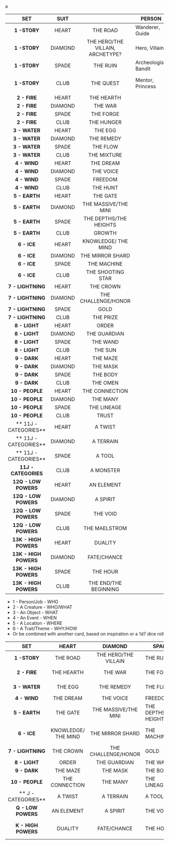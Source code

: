 a

|        **SET**        |  SUIT   |                                      | PERSON               | CREATURE      | OBJECT                    | EVENT                | LOCATION | TRAIT         |     |
| :-------------------: | :-----: | :----------------------------------: | -------------------- | ------------- | ------------------------- | -------------------- | -------- | ------------- | --- |
|     **1 -STORY**      |  HEART  |               THE ROAD               | Wanderer, Guide      | Horse         | Boots                     | Ambush               | Roads    | Endurance     |     |
|     **1 -STORY**      | DIAMOND | THE HERO/THE VILLAIN, <br>ARCHETYPE? | Hero, Villain        | Dog, Snake    | Sword                     | Duel                 | Kingdom  | Loyalty       |     |
|     **1 -STORY**      |  SPADE  |               THE RUIN               | Archeologist, Bandit | Snake, Spider | Relic                     | Delve                | Ruins    | Mystery       |     |
|     **1 -STORY**      |  CLUB   |              THE QUEST               | Mentor, Princess     | Dragon        | Sword, Linchpin, McGuffin | The call, the climax | Arena    | Determination |     |
|     **2 - FIRE**      |  HEART  |              THE HEARTH              |                      |               |                           |                      |          |               |     |
|     **2 - FIRE**      | DIAMOND |               THE WAR                |                      |               |                           |                      |          |               |     |
|     **2 - FIRE**      |  SPADE  |              THE FORGE               |                      |               |                           |                      |          |               |     |
|     **2 - FIRE**      |  CLUB   |              THE HUNGER              |                      |               |                           |                      |          |               |     |
|     **3 - WATER**     |  HEART  |               THE EGG                |                      |               |                           |                      |          |               |     |
|     **3 - WATER**     | DIAMOND |              THE REMEDY              |                      |               |                           |                      |          |               |     |
|     **3 - WATER**     |  SPADE  |               THE FLOW               |                      |               |                           |                      |          |               |     |
|     **3 - WATER**     |  CLUB   |             THE MIXTURE              |                      |               |                           |                      |          |               |     |
|     **4 - WIND**      |  HEART  |              THE DREAM               |                      |               |                           |                      |          |               |     |
|     **4 - WIND**      | DIAMOND |              THE VOICE               |                      |               |                           |                      |          |               |     |
|     **4 - WIND**      |  SPADE  |               FREEDOM                |                      |               |                           |                      |          |               |     |
|     **4 - WIND**      |  CLUB   |               THE HUNT               |                      |               |                           |                      |          |               |     |
|     **5 - EARTH**     |  HEART  |               THE GATE               |                      |               |                           |                      |          |               |     |
|     **5 - EARTH**     | DIAMOND |         THE MASSIVE/THE MINI         |                      |               |                           |                      |          |               |     |
|     **5 - EARTH**     |  SPADE  |        THE DEPTHS/THE HEIGHTS        |                      |               |                           |                      |          |               |     |
|     **5 - EARTH**     |  CLUB   |                GROWTH                |                      |               |                           |                      |          |               |     |
|      **6 - ICE**      |  HEART  |         KNOWLEDGE/ THE MIND          |                      |               |                           |                      |          |               |     |
|      **6 - ICE**      | DIAMOND |           THE MIRROR SHARD           |                      |               |                           |                      |          |               |     |
|      **6 - ICE**      |  SPADE  |             THE MACHINE              |                      |               |                           |                      |          |               |     |
|      **6 - ICE**      |  CLUB   |          THE SHOOTING STAR           |                      |               |                           |                      |          |               |     |
|   **7 - LIGHTNING**   |  HEART  |              THE CROWN               |                      |               |                           |                      |          |               |     |
|   **7 - LIGHTNING**   | DIAMOND |         THE CHALLENGE/HONOR          |                      |               |                           |                      |          |               |     |
|   **7 - LIGHTNING**   |  SPADE  |                 GOLD                 |                      |               |                           |                      |          |               |     |
|   **7 - LIGHTNING**   |  CLUB   |              THE PRIZE               |                      |               |                           |                      |          |               |     |
|     **8 - LIGHT**     |  HEART  |                ORDER                 |                      |               |                           |                      |          |               |     |
|     **8 - LIGHT**     | DIAMOND |             THE GUARDIAN             |                      |               |                           |                      |          |               |     |
|     **8 - LIGHT**     |  SPADE  |               THE WAND               |                      |               |                           |                      |          |               |     |
|     **8 - LIGHT**     |  CLUB   |               THE SUN                |                      |               |                           |                      |          |               |     |
|     **9 - DARK**      |  HEART  |               THE MAZE               |                      |               |                           |                      |          |               |     |
|     **9 - DARK**      | DIAMOND |               THE MASK               |                      |               |                           |                      |          |               |     |
|     **9 - DARK**      |  SPADE  |               THE BODY               |                      |               |                           |                      |          |               |     |
|     **9 - DARK**      |  CLUB   |               THE OMEN               |                      |               |                           |                      |          |               |     |
|    **10 - PEOPLE**    |  HEART  |            THE CONNECTION            |                      |               |                           |                      |          |               |     |
|    **10 - PEOPLE**    | DIAMOND |               THE MANY               |                      |               |                           |                      |          |               |     |
|    **10 - PEOPLE**    |  SPADE  |             THE LINEAGE              |                      |               | Heirloom                  |                      |          |               |     |
|    **10 - PEOPLE**    |  CLUB   |                TRUST                 |                      |               |                           |                      |          |               |     |
| ** 11J -CATEGORIES**  |  HEART  |               A TWIST                |                      |               |                           |                      |          |               |     |
| ** 11J -CATEGORIES**  | DIAMOND |              A TERRAIN               |                      |               |                           |                      |          |               |     |
| ** 11J -CATEGORIES**  |  SPADE  |                A TOOL                |                      |               |                           |                      |          |               |     |
|  **11J -CATEGORIES**  |  CLUB   |              A MONSTER               |                      |               |                           |                      |          |               |     |
| **12Q - LOW POWERS**  |  HEART  |              AN ELEMENT              |                      |               |                           |                      |          |               |     |
| **12Q - LOW POWERS**  | DIAMOND |               A SPIRIT               |                      |               |                           |                      |          |               |     |
| **12Q - LOW POWERS**  |  SPADE  |               THE VOID               |                      |               |                           |                      |          |               |     |
| **12Q - LOW POWERS**  |  CLUB   |            THE MAELSTROM             |                      |               |                           |                      |          |               |     |
| **13K - HIGH POWERS** |  HEART  |               DUALITY                |                      |               |                           |                      |          |               |     |
| **13K - HIGH POWERS** | DIAMOND |             FATE/CHANCE              |                      |               |                           |                      |          |               |     |
| **13K - HIGH POWERS** |  SPADE  |               THE HOUR               |                      |               |                           |                      |          |               |     |
| **13K - HIGH POWERS** |  CLUB   |        THE END/THE BEGINNING         |                      |               |                           |                      |          |               |     |



- 1 - Person/Job - WHO
- 2 - A Creature - WHO/WHAT
- 3 - An Object - WHAT
- 4 - An Event - WHEN
- 5 - A Location - WHERE
- 6 - A Trait/Theme - WHY/HOW
- Or be combined with another card, based on inspiration or a 1d7 dice roll


|       **SET**       |        HEART        |       DIAMOND        | SPADE                  | CLUB                  |
| :-----------------: | :-----------------: | :------------------: | ---------------------- | --------------------- |
|    **1 -STORY**     |      THE ROAD       | THE HERO/THE VILLAIN | THE RUIN               | THE QUEST             |
|    **2 - FIRE**     |     THE HEARTH      |       THE WAR        | THE FORGE              | THE HUNGER            |
|    **3 - WATER**    |       THE EGG       |      THE REMEDY      | THE FLOW               | THE MIXTURE           |
|    **4 - WIND**     |      THE DREAM      |      THE VOICE       | FREEDOM                | THE HUNT              |
|    **5 - EARTH**    |      THE GATE       | THE MASSIVE/THE MINI | THE DEPTHS/THE HEIGHTS | GROWTH                |
|     **6 - ICE**     | KNOWLEDGE/ THE MIND |   THE MIRROR SHARD   | THE MACHINE            | THE SHOOTING STAR     |
|  **7 - LIGHTNING**  |      THE CROWN      | THE CHALLENGE/HONOR  | GOLD                   | THE PRIZE             |
|    **8 - LIGHT**    |        ORDER        |     THE GUARDIAN     | THE WAND               | THE SUN               |
|    **9 - DARK**     |      THE MAZE       |       THE MASK       | THE BODY               | THE OMEN              |
|   **10 - PEOPLE**   |   THE CONNECTION    |       THE MANY       | THE LINEAGE            | TRUST                 |
| ** J -CATEGORIES**  |       A TWIST       |      A TERRAIN       | A TOOL                 | A MONSTER             |
| **Q - LOW POWERS**  |     AN ELEMENT      |       A SPIRIT       | THE VOID               | THE MAELSTROM         |
| **K - HIGH POWERS** |       DUALITY       |     FATE/CHANCE      | THE HOUR               | THE END/THE BEGINNING |
